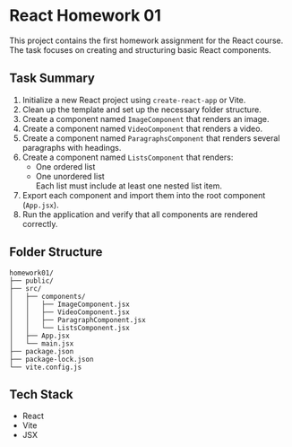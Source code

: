 # React Homework 01

This project contains the first homework assignment for the React course.  
The task focuses on creating and structuring basic React components.

## Task Summary

1. Initialize a new React project using `create-react-app` or Vite.
2. Clean up the template and set up the necessary folder structure.
3. Create a component named `ImageComponent` that renders an image.
4. Create a component named `VideoComponent` that renders a video.
5. Create a component named `ParagraphsComponent` that renders several paragraphs with headings.
6. Create a component named `ListsComponent` that renders:
   - One ordered list
   - One unordered list  
   Each list must include at least one nested list item.
7. Export each component and import them into the root component (`App.jsx`).
8. Run the application and verify that all components are rendered correctly.

## Folder Structure

```
homework01/
├── public/
├── src/
│   ├── components/
│   │   ├── ImageComponent.jsx
│   │   ├── VideoComponent.jsx
│   │   ├── ParagraphComponent.jsx
│   │   └── ListsComponent.jsx
│   ├── App.jsx
│   └── main.jsx
├── package.json
├── package-lock.json
└── vite.config.js
```

## Tech Stack

- React
- Vite
- JSX


